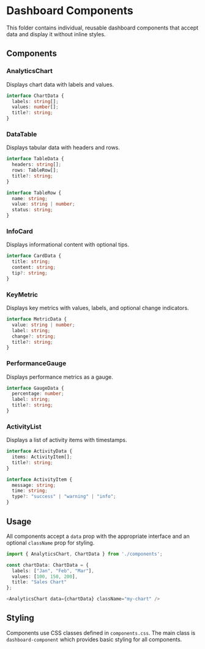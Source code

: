 # Dashboard Components

This folder contains individual, reusable dashboard components that accept data and display it without inline styles.

## Components

### AnalyticsChart
Displays chart data with labels and values.

```typescript
interface ChartData {
  labels: string[];
  values: number[];
  title?: string;
}
```

### DataTable
Displays tabular data with headers and rows.

```typescript
interface TableData {
  headers: string[];
  rows: TableRow[];
  title?: string;
}

interface TableRow {
  name: string;
  value: string | number;
  status: string;
}
```

### InfoCard
Displays informational content with optional tips.

```typescript
interface CardData {
  title: string;
  content: string;
  tip?: string;
}
```

### KeyMetric
Displays key metrics with values, labels, and optional change indicators.

```typescript
interface MetricData {
  value: string | number;
  label: string;
  change?: string;
  title?: string;
}
```

### PerformanceGauge
Displays performance metrics as a gauge.

```typescript
interface GaugeData {
  percentage: number;
  label: string;
  title?: string;
}
```

### ActivityList
Displays a list of activity items with timestamps.

```typescript
interface ActivityData {
  items: ActivityItem[];
  title?: string;
}

interface ActivityItem {
  message: string;
  time: string;
  type?: "success" | "warning" | "info";
}
```

## Usage

All components accept a `data` prop with the appropriate interface and an optional `className` prop for styling.

```typescript
import { AnalyticsChart, ChartData } from './components';

const chartData: ChartData = {
  labels: ["Jan", "Feb", "Mar"],
  values: [100, 150, 200],
  title: "Sales Chart"
};

<AnalyticsChart data={chartData} className="my-chart" />
```

## Styling

Components use CSS classes defined in `components.css`. The main class is `dashboard-component` which provides basic styling for all components. 